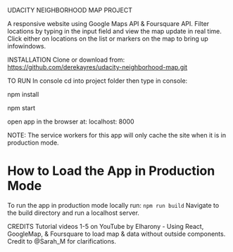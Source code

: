 UDACITY NEIGHBORHOOD MAP PROJECT

A responsive website using Google Maps API & Foursquare API.  Filter locations by typing in the input field and view the map update in real time.  Click either on locations on the list or markers on the map to bring up infowindows.

INSTALLATION
Clone or download from: https://github.com/derekayres/udacity-neighborhood-map.git

TO RUN
  In console cd into project folder then type in console:

  npm install

  npm start

  open app in the browser at:  localhost: 8000


NOTE: The service workers for this app will only cache the site when it is in production mode.

  # How to Load the App in Production Mode

  To run the app in production mode locally run:
  ```npm run build```
  Navigate to the build directory and run a localhost server.

CREDITS
Tutorial videos 1-5 on YouTube by Elharony - Using React, GoogleMap, & Foursquare to load map & data without outside components.
Credit to @Sarah_M for clarifications.
